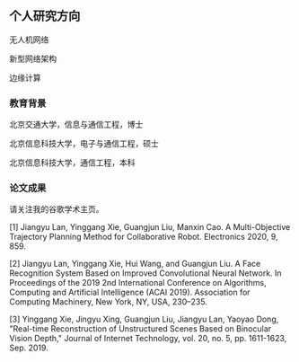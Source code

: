 ## 个人研究方向

无人机网络  

新型网络架构

边缘计算


### 教育背景

北京交通大学，信息与通信工程，博士

北京信息科技大学，电子与通信工程，硕士

北京信息科技大学，通信工程，本科



### 论文成果

请关注我的谷歌学术主页。

[1] Jiangyu Lan, Yinggang Xie, Guangjun Liu, Manxin Cao. A Multi-Objective Trajectory Planning Method for Collaborative Robot. Electronics 2020, 9, 859.

[2] Jiangyu Lan, Yinggang Xie, Hui Wang, and Guangjun Liu. A Face Recognition System Based on Improved Convolutional Neural Network. In Proceedings of the 2019 2nd International Conference on Algorithms, Computing and Artificial Intelligence (ACAI 2019). Association for Computing Machinery, New York, NY, USA, 230–235. 

[3] Yinggang Xie, Jingyu Xing, Guangjun Liu, Jiangyu Lan, Yaoyao Dong, "Real-time Reconstruction of Unstructured Scenes Based on Binocular Vision Depth," Journal of Internet Technology, vol. 20, no. 5, pp. 1611-1623, Sep. 2019. 




